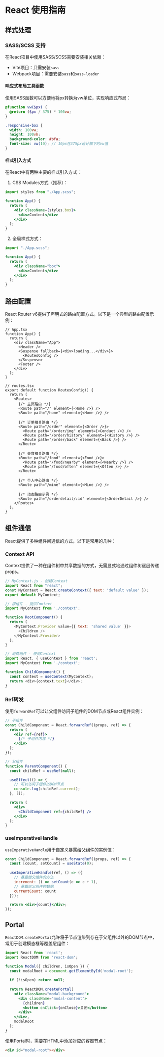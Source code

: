 # React 使用指南

## 样式处理

### SASS/SCSS 支持

在React项目中使用SASS/SCSS需要安装相关依赖：

- Vite项目：只需安装`sass`
- Webpack项目：需要安装`sass`和`sass-loader`

#### 响应式布局工具函数

使用SASS函数可以方便地将px转换为vw单位，实现响应式布局：

```scss
@function vw($px) {
  @return ($px / 375) * 100vw;
}

.responsive-box {
  width: 100vw;
  height: 100vh;
  background-color: #bfa;
  font-size: vw(10); // 10px在375px设计稿下的vw值
}
```

#### 样式引入方式

在React中有两种主要的样式引入方式：

1. CSS Modules方式（推荐）：

```jsx
import styles from "./App.scss";

function App() {
  return (
    <div className={styles.box}>
      <div>Content</div>
    </div>
  );
}
```

2. 全局样式方式：

```jsx
import "./App.scss";

function App() {
  return (
    <div className="box">
      <div>Content</div>
    </div>
  );
}
```

## 路由配置

React Router v6提供了声明式的路由配置方式。以下是一个典型的路由配置示例：

```tsx
// App.tsx
function App() {
  return (
    <div className="App">
      <Header />
      <Suspense fallback={<div>loading...</div>}>
        <RoutesConfig />
      </Suspense>
      <Footer />
    </div>
  );
}

// routes.tsx
export default function RoutesConfig() {
  return (
    <Routes>
      {/* 主页路由 */}
      <Route path="/" element={<Home />} />
      <Route path="/home" element={<Home />} />
      
      {/* 订单相关路由 */}
      <Route path="/order" element={<Order />}>
        <Route path="/order/ing" element={<Conduct />} />
        <Route path="/order/history" element={<History />} />
        <Route path="/order/back" element={<Back />} />
      </Route>
      
      {/* 美食相关路由 */}
      <Route path="/food" element={<Food />}>
        <Route path="/food/nearby" element={<Nearby />} />
        <Route path="/food/often" element={<Often />} />
      </Route>
      
      {/* 个人中心路由 */}
      <Route path="/mine" element={<Mine />} />
      
      {/* 动态路由示例 */}
      <Route path="/orderdetail/:id" element={<OrderDetail />} />
    </Routes>
  );
}
```

## 组件通信

React提供了多种组件间通信的方式，以下是常用的几种：

### Context API

Context提供了一种在组件树中共享数据的方式，无需显式地通过组件树逐层传递props。

```javascript
// MyContext.js - 创建Context
import React from "react";
const MyContext = React.createContext({ text: 'default value' });
export default MyContext;

// 根组件 - 提供Context
import MyContext from './context';

function RootComponent() {
  return (
    <MyContext.Provider value={{ text: 'shared value' }}>
      <Children />
    </MyContext.Provider>
  );
}

// 消费组件 - 使用Context
import React, { useContext } from 'react';
import MyContext from './context';

function ChildComponent() {
  const context = useContext(MyContext);
  return <div>{context.text}</div>;
}
```

### Ref转发

使用`forwardRef`可以让父组件访问子组件的DOM节点或React组件实例：

```jsx
// 子组件
const ChildComponent = React.forwardRef((props, ref) => {
  return (
    <div ref={ref}>
      {/* 子组件内容 */}
    </div>
  );
});

// 父组件
function ParentComponent() {
  const childRef = useRef(null);

  useEffect(() => {
    // 可以访问子组件的DOM节点
    console.log(childRef.current);
  }, []);

  return (
    <div>
      <ChildComponent ref={childRef} />
    </div>
  );
}
```

### useImperativeHandle

`useImperativeHandle`用于自定义暴露给父组件的实例值：

```jsx
const ChildComponent = React.forwardRef((props, ref) => {
  const [count, setCount] = useState(0);
  
  useImperativeHandle(ref, () => ({
    // 暴露给父组件的方法
    increment: () => setCount(c => c + 1),
    // 暴露给父组件的数据
    currentCount: count
  }));

  return <div>{count}</div>;
});
```

## Portal

`ReactDOM.createPortal`允许将子节点渲染到存在于父组件以外的DOM节点中，常用于创建模态框等覆盖层组件：

```jsx
import React from 'react';
import ReactDOM from 'react-dom';

function Modal({ children, isOpen }) {
  const modalRoot = document.getElementById('modal-root');
  
  if (!isOpen) return null;
  
  return ReactDOM.createPortal(
    <div className="modal-background">
      <div className="modal-content">
        {children}
        <button onClick={onClose}>关闭</button>
      </div>
    </div>,
    modalRoot
  );
}
```

使用Portal时，需要在HTML中添加对应的容器节点：

```html
<div id="modal-root"></div>
```
